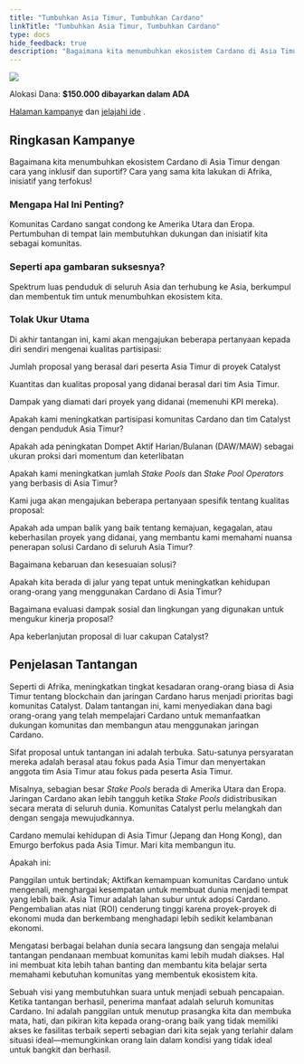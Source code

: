 ```yaml
---
title: "Tumbuhkan Asia Timur, Tumbuhkan Cardano"
linkTitle: "Tumbuhkan Asia Timur, Tumbuhkan Cardano"
type: docs
hide_feedback: true
description: "Bagaimana kita menumbuhkan ekosistem Cardano di Asia Timur dengan cara yang inklusif dan suportif? Cara yang sama kita lakukan di Afrika, inisiatif yang terfokus!"
---
```


<img src="https://cardano.ideascale.com/community-library/accounts/93/936143/Public/12-Grow-East-Asia-Grow-Cardano-c2a227.png" class="">

Alokasi Dana: **$150.000 dibayarkan dalam ADA**

[Halaman kampanye](https://cardano.ideascale.com/c/idea/382067) dan [jelajahi ide](https://cardano.ideascale.com/c/campaigns/26444/stage/all/ideas/unspecified) .

## Ringkasan Kampanye

Bagaimana kita menumbuhkan ekosistem Cardano di Asia Timur dengan cara yang inklusif dan suportif? Cara yang sama kita lakukan di Afrika, inisiatif yang terfokus!

### Mengapa Hal Ini Penting?

Komunitas Cardano sangat condong ke Amerika Utara dan Eropa. Pertumbuhan di tempat lain membutuhkan dukungan dan inisiatif kita sebagai komunitas.

### Seperti apa gambaran suksesnya?

Spektrum luas penduduk di seluruh Asia dan terhubung ke Asia, berkumpul dan membentuk tim untuk menumbuhkan ekosistem kita.

### Tolak Ukur Utama

Di akhir tantangan ini, kami akan mengajukan beberapa pertanyaan kepada diri sendiri mengenai kualitas partisipasi:

Jumlah proposal yang berasal dari peserta Asia Timur di proyek Catalyst

Kuantitas dan kualitas proposal yang didanai berasal dari tim Asia Timur.

Dampak yang diamati dari proyek yang didanai (memenuhi KPI mereka).

Apakah kami meningkatkan partisipasi komunitas Cardano dan tim Catalyst dengan penduduk Asia Timur?

Apakah ada peningkatan Dompet Aktif Harian/Bulanan (DAW/MAW) sebagai ukuran proksi dari momentum dan keterlibatan

Apakah kami meningkatkan jumlah <i>Stake Pools</i> dan <i>Stake Pool Operators</i> yang berbasis di Asia Timur?

Kami juga akan mengajukan beberapa pertanyaan spesifik tentang kualitas proposal:

Apakah ada umpan balik yang baik tentang kemajuan, kegagalan, atau keberhasilan proyek yang didanai, yang membantu kami memahami nuansa penerapan solusi Cardano di seluruh Asia Timur?

Bagaimana kebaruan dan kesesuaian solusi?

Apakah kita berada di jalur yang tepat untuk meningkatkan kehidupan orang-orang yang menggunakan Cardano di Asia Timur?

Bagaimana evaluasi dampak sosial dan lingkungan yang digunakan untuk mengukur kinerja proposal?

Apa keberlanjutan proposal di luar cakupan Catalyst?

## Penjelasan Tantangan

Seperti di Afrika, meningkatkan tingkat kesadaran orang-orang biasa di Asia Timur tentang blockchain dan jaringan Cardano harus menjadi prioritas bagi komunitas Catalyst. Dalam tantangan ini, kami menyediakan dana bagi orang-orang yang telah mempelajari Cardano untuk memanfaatkan dukungan komunitas dan membangun atau menggunakan jaringan Cardano.

Sifat proposal untuk tantangan ini adalah terbuka. Satu-satunya persyaratan mereka adalah berasal atau fokus pada Asia Timur dan menyertakan anggota tim Asia Timur atau fokus pada peserta Asia Timur.

Misalnya, sebagian besar <i>Stake Pools</i> berada di Amerika Utara dan Eropa. Jaringan Cardano akan lebih tangguh ketika <i>Stake Pools</i> didistribusikan secara merata di seluruh dunia. Komunitas Catalyst perlu melangkah dan dengan sengaja mewujudkannya.

Cardano memulai kehidupan di Asia Timur (Jepang dan Hong Kong), dan Emurgo berfokus pada Asia Timur. Mari kita membangun itu.

Apakah ini:

Panggilan untuk bertindak; Aktifkan kemampuan komunitas Cardano untuk mengenali, menghargai kesempatan untuk membuat dunia menjadi tempat yang lebih baik. Asia Timur adalah lahan subur untuk adopsi Cardano. Pengembalian atas niat (ROI) cenderung tinggi karena proyek-proyek di ekonomi muda dan berkembang menghadapi lebih sedikit kelambanan ekonomi.

Mengatasi berbagai belahan dunia secara langsung dan sengaja melalui tantangan pendanaan membuat komunitas kami lebih mudah diakses. Hal ini membuat kita lebih tahan banting dan membantu kita belajar serta memahami kebutuhan komunitas yang membentuk ekosistem kita.

Sebuah visi yang membutuhkan suara untuk menjadi sebuah pencapaian. Ketika tantangan berhasil, penerima manfaat adalah seluruh komunitas Cardano. Ini adalah panggilan untuk menutup prasangka kita dan membuka mata, hati, dan pikiran kita kepada orang-orang baik yang tidak memiliki akses ke fasilitas terbaik seperti sebagian dari kita sejak yang terlahir dalam situasi ideal—memungkinkan orang lain dalam kondisi yang tidak ideal untuk bangkit dan berhasil.
